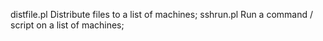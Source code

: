 distfile.pl    Distribute files to a list of machines;
sshrun.pl      Run a command / script on a list of machines;

